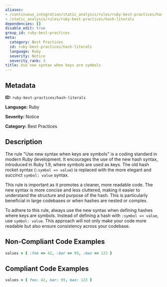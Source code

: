 ```yaml
---
aliases:
- /continuous_integration/static_analysis/rules/ruby-best-practices/hash-literals
- /static_analysis/rules/ruby-best-practices/hash-literals
dependencies: []
disable_edit: true
group_id: ruby-best-practices
meta:
  category: Best Practices
  id: ruby-best-practices/hash-literals
  language: Ruby
  severity: Notice
  severity_rank: 3
title: Use new syntax when keys are symbols
---
```

<!--  SOURCED FROM https://github.com/DataDog/datadog-static-analyzer-rule-docs -->


## Metadata
**ID:** `ruby-best-practices/hash-literals`

**Language:** Ruby

**Severity:** Notice

**Category:** Best Practices

## Description
The rule "Use new syntax when keys are symbols" is a coding standard in modern Ruby development. It encourages the use of the new hash syntax, introduced in Ruby 1.9, where symbols are used as keys. The old hash rocket syntax (`:symbol => value`) is replaced with the more elegant and succinct `symbol: value` syntax.

This rule is important as it promotes a cleaner, more readable code. The new syntax is more concise and less cluttered, making it easier to understand the structure and purpose of the hash. This is particularly beneficial in large codebases or when hashes are nested or complex.

To adhere to this rule, always use the new syntax when defining hashes where keys are symbols. Instead of defining a hash with `:symbol => value`, use `symbol: value`. This approach will not only make your code more readable but also ensure consistency across your codebase.

## Non-Compliant Code Examples
```ruby
values = { :foo => 42, :bar => 99, :baz => 123 }
```

## Compliant Code Examples
```ruby
values = { foo: 42, bar: 99, baz: 123 }
```
